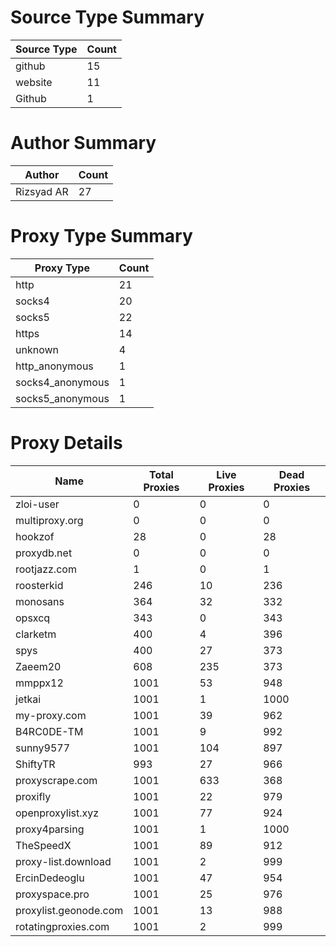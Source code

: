 # Source Type Summary

| Source Type | Count |
|-------------|-------|
| github | 15 |
| website | 11 |
| Github | 1 |


# Author Summary

| Author | Count |
|--------|-------|
| Rizsyad AR | 27 |


# Proxy Type Summary

| Proxy Type | Count |
|------------|-------|
| http | 21 |
| socks4 | 20 |
| socks5 | 22 |
| https | 14 |
| unknown | 4 |
| http_anonymous | 1 |
| socks4_anonymous | 1 |
| socks5_anonymous | 1 |


# Proxy Details

| Name | Total Proxies | Live Proxies | Dead Proxies |
|------|---------------|--------------|---------------|
| zloi-user | 0 | 0 | 0 |
| multiproxy.org | 0 | 0 | 0 |
| hookzof | 28 | 0 | 28 |
| proxydb.net | 0 | 0 | 0 |
| rootjazz.com | 1 | 0 | 1 |
| roosterkid | 246 | 10 | 236 |
| monosans | 364 | 32 | 332 |
| opsxcq | 343 | 0 | 343 |
| clarketm | 400 | 4 | 396 |
| spys | 400 | 27 | 373 |
| Zaeem20 | 608 | 235 | 373 |
| mmppx12 | 1001 | 53 | 948 |
| jetkai | 1001 | 1 | 1000 |
| my-proxy.com | 1001 | 39 | 962 |
| B4RC0DE-TM | 1001 | 9 | 992 |
| sunny9577 | 1001 | 104 | 897 |
| ShiftyTR | 993 | 27 | 966 |
| proxyscrape.com | 1001 | 633 | 368 |
| proxifly | 1001 | 22 | 979 |
| openproxylist.xyz | 1001 | 77 | 924 |
| proxy4parsing | 1001 | 1 | 1000 |
| TheSpeedX | 1001 | 89 | 912 |
| proxy-list.download | 1001 | 2 | 999 |
| ErcinDedeoglu | 1001 | 47 | 954 |
| proxyspace.pro | 1001 | 25 | 976 |
| proxylist.geonode.com | 1001 | 13 | 988 |
| rotatingproxies.com | 1001 | 2 | 999 |
